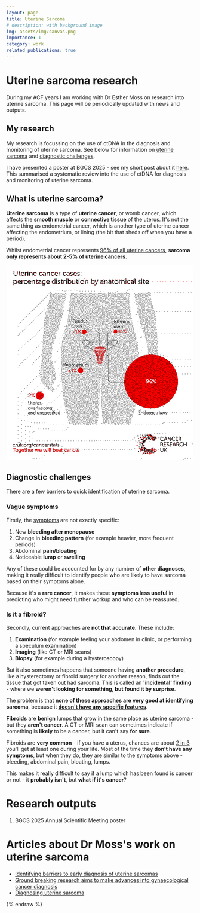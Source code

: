 ```yaml
---
layout: page
title: Uterine Sarcoma
# description: with background image
img: assets/img/canvas.png
importance: 1
category: work
related_publications: true
---
```


# Uterine sarcoma research

During my ACF years I am working with Dr Esther Moss on research into uterine sarcoma. This page will be periodically updated with news and outputs.

## My research

My research is focussing on the use of ctDNA in the diagnosis and monitoring of uterine sarcoma. See below for information on [uterine sarcoma](#What-is-uterine-sarcoma?) and [diagnostic challenges](#diagnostic-challenges).

I have presented a poster at BGCS 2025 - see my short post about it [here](https://annacasey97.github.io/blog/2024/academic-writing-resources/). This summarised a systematic review into the use of ctDNA for diagnosis and monitoring of uterine sarcoma.

## What is uterine sarcoma?

**Uterine sarcoma** is a type of **uterine cancer**, or womb cancer, which affects the **smooth muscle** or **connective tissue** of the uterus. It's not the same thing as endometrial cancer, which is another type of uterine cancer affecting the endometrium, or lining (the bit that sheds off when you have a period).

Whilst endometrial cancer represents [96% of all uterine cancers](https://www.cancerresearchuk.org/health-professional/cancer-statistics/statistics-by-cancer-type/uterine-cancer/incidence#heading-Three), **sarcoma only represents about [2-5% of uterine cancers](https://www.cancer.org/cancer/types/uterine-sarcoma/about/key-statistics.html)**.

<div style="text-align: center;"><img src="/assets/img/ditherCRUK_cancersites.png"/></div>


## Diagnostic challenges

There are a few barriers to quick identification of uterine sarcoma.

### Vague symptoms

Firstly, the [symptoms](https://sarcoma.org.uk/about-sarcoma/what-is-sarcoma/types-of-sarcoma/gynaecological-sarcoma/) are not exactly specific:

1. New **bleeding after menopause**
2. Change in **bleeding pattern** (for example heavier, more frequent periods)
3. Abdominal **pain/bloating**
4. Noticeable **lump** or **swelling**

Any of these could be accounted for by any number of **other diagnoses**, making it really difficult to identify people who are likely to have sarcoma based on their symptoms alone.

Because it's a **rare cancer**, it makes these **symptoms less useful** in predicting who might need further workup and who can be reassured.

### Is it a fibroid?

Secondly, current approaches are **not that accurate**. These include:

1. **Examination** (for example feeling your abdomen in clinic, or performing a speculum examination)
2. **Imaging** (like CT or MRI scans)
3. **Biopsy** (for example during a hysteroscopy)

But it also sometimes happens that someone having **another procedure**, like a hysterectomy or fibroid surgery for another reason, finds out the tissue that got taken out had sarcoma. This is called an **'incidental' finding** - where we **weren't looking for something, but found it by surprise**.

The problem is that **none of these approaches are very good at identifying sarcoma**, because it [**doesn't have any specific features**](https://www.ejgo.net/articles/10.22514/ejgo.2024.071). 

**Fibroids** are **benign** lumps that grow in the same place as uterine sarcoma - but they **aren't cancer**. A CT or MRI scan can sometimes indicate if something is **likely** to be a cancer, but it can't say **for sure**.

Fibroids are **very common** - if you have a uterus, chances are about [2 in 3](https://www.nhs.uk/conditions/fibroids/) you'll get at least one during your life. Most of the time they **don't have any symptoms**, but when they do, they are similar to the symptoms above - bleeding, abdominal pain, bloating, lumps.

This makes it really difficult to say if a lump which has been found is cancer or not - it **probably isn't**, but **what if it's cancer**?

# Research outputs

1. BGCS 2025 Annual Scientific Meeting poster

# Articles about Dr Moss's work on uterine sarcoma

- [Identifying barriers to early diagnosis of uterine sarcomas](https://sarcoma.org.uk/research/identifying-barriers-to-early-diagnosis-of-uterine-sarcomas/)
- [Ground breaking research aims to make advances into gynaecological cancer diagnosis](https://leicesterbrc.nihr.ac.uk/ground-breaking-research-aims-to-make-advances-into-gynaecological-cancer-diagnosis/)
- [Diagnosing uterine sarcoma](https://eveappeal.org.uk/resource/diagnosing-uterine-sarcoma/)



<!---
Every project has a beautiful feature showcase page.
It's easy to include images in a flexible 3-column grid format.
Make your photos 1/3, 2/3, or full width.


To give your project a background in the portfolio page, just add the img tag to the front matter like so:

    ---
    layout: page
    title: project
    description: a project with a background image
    img: /assets/img/12.jpg
    ---

<div class="row">
    <div class="col-sm mt-3 mt-md-0">
        {% include figure.liquid loading="eager" path="assets/img/1.jpg" title="example image" class="img-fluid rounded z-depth-1" %}
    </div>
    <div class="col-sm mt-3 mt-md-0">
        {% include figure.liquid loading="eager" path="assets/img/3.jpg" title="example image" class="img-fluid rounded z-depth-1" %}
    </div>
    <div class="col-sm mt-3 mt-md-0">
        {% include figure.liquid loading="eager" path="assets/img/5.jpg" title="example image" class="img-fluid rounded z-depth-1" %}
    </div>
</div>
<div class="caption">
    Caption photos easily. On the left, a road goes through a tunnel. Middle, leaves artistically fall in a hipster photoshoot. Right, in another hipster photoshoot, a lumberjack grasps a handful of pine needles.
</div>
<div class="row">
    <div class="col-sm mt-3 mt-md-0">
        {% include figure.liquid loading="eager" path="assets/img/5.jpg" title="example image" class="img-fluid rounded z-depth-1" %}
    </div>
</div>
<div class="caption">
    This image can also have a caption. It's like magic.
</div>

You can also put regular text between your rows of images, even citations {% cite einstein1950meaning %}.
Say you wanted to write a bit about your project before you posted the rest of the images.
You describe how you toiled, sweated, _bled_ for your project, and then... you reveal its glory in the next row of images.

<div class="row justify-content-sm-center">
    <div class="col-sm-8 mt-3 mt-md-0">
        {% include figure.liquid path="assets/img/6.jpg" title="example image" class="img-fluid rounded z-depth-1" %}
    </div>
    <div class="col-sm-4 mt-3 mt-md-0">
        {% include figure.liquid path="assets/img/11.jpg" title="example image" class="img-fluid rounded z-depth-1" %}
    </div>
</div>
<div class="caption">
    You can also have artistically styled 2/3 + 1/3 images, like these.
</div>

The code is simple.
Just wrap your images with `<div class="col-sm">` and place them inside `<div class="row">` (read more about the <a href="https://getbootstrap.com/docs/4.4/layout/grid/">Bootstrap Grid</a> system).
To make images responsive, add `img-fluid` class to each; for rounded corners and shadows use `rounded` and `z-depth-1` classes.
Here's the code for the last row of images above:

{% raw %}

```html
<div class="row justify-content-sm-center">
  <div class="col-sm-8 mt-3 mt-md-0">
    {% include figure.liquid path="assets/img/6.jpg" title="example image" class="img-fluid rounded z-depth-1" %}
  </div>
  <div class="col-sm-4 mt-3 mt-md-0">
    {% include figure.liquid path="assets/img/11.jpg" title="example image" class="img-fluid rounded z-depth-1" %}
  </div>
</div>
```
-->
{% endraw %}
